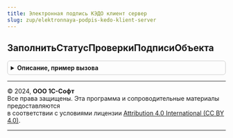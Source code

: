 ```yaml
---
title: Электронная подпись КЭДО клиент сервер
slug: zup/elektronnaya-podpis-kedo-klient-server
---
```



## ЗаполнитьСтатусПроверкиПодписиОбъекта
<details style="margin: 1em 0; padding: 0.5em; border: 1px solid #ccc; border-radius: 6px;">

<summary style="font-weight: bold; cursor: pointer;">Описание, пример вызова</summary>

```bsl

Процедура ЗаполнитьСтатусПроверкиПодписиОбъекта(Объект) Экспорт
```

Пример вызова
```bsl
ЭлектроннаяПодписьКЭДОКлиентСервер.ЗаполнитьСтатусПроверкиПодписиОбъекта(Объект) 
```
</details>

---

© 2024, **ООО 1С-Софт**  
Все права защищены. Эта программа и сопроводительные материалы предоставляются  
в соответствии с условиями лицензии [Attribution 4.0 International (CC BY 4.0)](https://creativecommons.org/licenses/by/4.0/legalcode).

---
